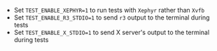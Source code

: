 * Set `TEST_ENABLE_XEPHYR=1` to run tests with `Xephyr` rather than `Xvfb`
* Set `TEST_ENABLE_R3_STDIO=1` to send `r3` output to the terminal during tests
* Set `TEST_ENABLE_X_STDIO=1` to send X server's output to the terminal during tests
